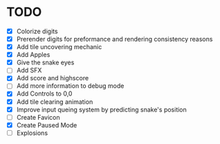 # TODO

 - [x] Colorize digits
 - [x] Prerender digits for preformance and rendering consistency reasons
 - [x] Add tile uncovering mechanic
 - [x] Add Apples
 - [x] Give the snake eyes
 - [ ] Add SFX
 - [x] Add score and highscore
 - [ ] Add more information to debug mode
 - [x] Add Controls to 0,0
 - [x] Add tile clearing animation
 - [x] Improve input queing system by predicting snake's position
 - [ ] Create Favicon
 - [x] Create Paused Mode
 - [ ] Explosions